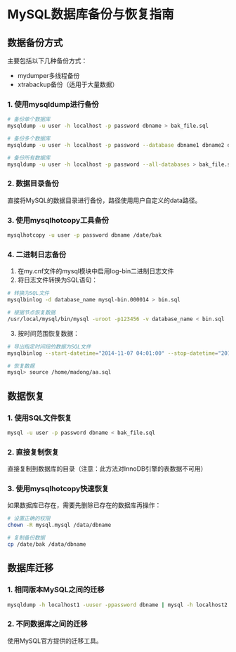 # MySQL数据库备份与恢复指南

## 数据备份方式

主要包括以下几种备份方式：
- mydumper多线程备份
- xtrabackup备份（适用于大量数据）

### 1. 使用mysqldump进行备份

```bash
# 备份单个数据库
mysqldump -u user -h localhost -p password dbname > bak_file.sql

# 备份多个数据库
mysqldump -u user -h localhost -p password --database dbname1 dbname2 dbname3 > bak_file.sql

# 备份所有数据库
mysqldump -u user -h localhost -p password --all-databases > bak_file.sql
```

### 2. 数据目录备份
直接将MySQL的数据目录进行备份，路径使用用户自定义的data路径。

### 3. 使用mysqlhotcopy工具备份
```bash
mysqlhotcopy -u user -p password dbname /date/bak
```

### 4. 二进制日志备份
1. 在my.cnf文件的mysql模块中启用log-bin二进制日志文件
2. 将日志文件转换为SQL语句：
```bash
# 转换为SQL文件
mysqlbinlog -d database_name mysql-bin.000014 > bin.sql

# 根据节点恢复数据
/usr/local/mysql/bin/mysql -uroot -p123456 -v database_name < bin.sql
```

3. 按时间范围恢复数据：
```bash
# 导出指定时间段的数据为SQL文件
mysqlbinlog --start-datetime="2014-11-07 04:01:00" --stop-datetime="2014-11-07 11:59:00" /data/mysql/data/mysql-bin.000020 > /home/madong/aa.sql

# 恢复数据
mysql> source /home/madong/aa.sql
```

## 数据恢复

### 1. 使用SQL文件恢复
```bash
mysql -u user -p password dbname < bak_file.sql
```

### 2. 直接复制恢复
直接复制到数据库的目录（注意：此方法对InnoDB引擎的表数据不可用）

### 3. 使用mysqlhotcopy快速恢复
如果数据库已存在，需要先删除已存在的数据库再操作：
```bash
# 设置正确的权限
chown -R mysql.mysql /data/dbname

# 复制备份数据
cp /date/bak /data/dbname
```

## 数据库迁移

### 1. 相同版本MySQL之间的迁移
```bash
mysqldump -h localhost1 -uuser -ppassword dbname | mysql -h localhost2 -uuser -ppassword dbname
```

### 2. 不同数据库之间的迁移
使用MySQL官方提供的迁移工具。
